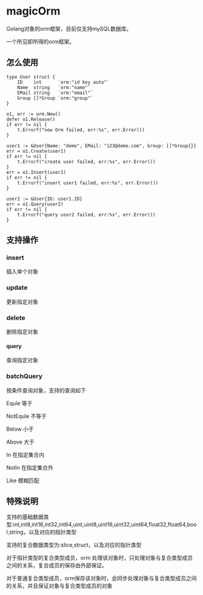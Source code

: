 # magicOrm

Golang对象的orm框架，目前仅支持mySQL数据库。

一个所见即所得的orm框架。

## 怎么使用


    type User struct {
	    ID    int      `orm:"id key auto"`
	    Name  string   `orm:"name"`
	    EMail string   `orm:"email"`
	    Group []*Group `orm:"group"`
    }
    
    o1, err := orm.New()
	defer o1.Release()
	if err != nil {
		t.Errorf("new Orm failed, err:%s", err.Error())
	}
	
    user1 := &User{Name: "demo", EMail: "123@demo.com", Group: []*Group{}}
    err = o1.Create(user1)
	if err != nil {
		t.Errorf("create user failed, err:%s", err.Error())
	}
	err = o1.Insert(user1)
	if err != nil {
		t.Errorf("insert user1 failed, err:%s", err.Error())
	}

	user2 := &User{ID: user1.ID}
	err = o1.Query(user2)
	if err != nil {
		t.Errorf("query user2 failed, err:%s", err.Error())
	}

## 支持操作
### insert
插入单个对象
### update
更新指定对象
### delete
删除指定对象
#### query
查询指定对象
### batchQuery
按条件查询对象，支持的查询如下

Equle 等于

NotEqule 不等于

Below 小于

Above 大于

In 在指定集合内

NotIn 在指定集合外

Like 模糊匹配


## 特殊说明
支持的基础数据类型:int,int8,int16,int32,int64,uint,uint8,uint16,uint32,uint64,float32,float64,bool,string，以及对应的指针类型

支持的复合数据类型为:slice,struct，以及对应的指针类型

对于指针类型的复合类型成员，orm 处理该对象时，只处理对象与复合类型成员之间的关系，复合成员的保存由外部保证。

对于普通复合类型成员，orm保存该对象时，会同步处理对象与复合类型成员之间的关系，并且保证对象与复合类型成员的对象

